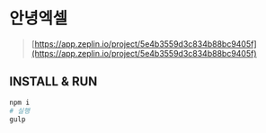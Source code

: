 # 안녕엑셀
> [https://app.zeplin.io/project/5e4b3559d3c834b88bc9405f](https://app.zeplin.io/project/5e4b3559d3c834b88bc9405f)

## INSTALL & RUN
```bash
npm i
# 실행
gulp
```
